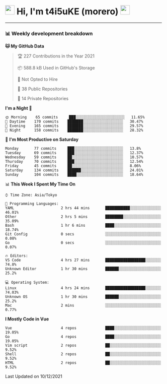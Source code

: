 <!-- Title -->
<h1>
    <img src="https://emojis.slackmojis.com/emojis/images/1600385609/10490/cactuar.gif?1600385609" width="30"/> 
    Hi, I'm t4i5uKE (morero) 
    <img src="https://emojis.slackmojis.com/emojis/images/1600385609/10490/cactuar.gif?1600385609" width="30"/>
</h1>

---

<h3> 📊 Weekly development breakdown </h3>
<!-- waka-readme-stats -->

<!--START_SECTION:waka-->
**🐱 My GitHub Data** 

> 🏆 227 Contributions in the Year 2021
 > 
> 📦 588.8 kB Used in GitHub's Storage 
 > 
> 🚫 Not Opted to Hire
 > 
> 📜 38 Public Repositories 
 > 
> 🔑 14 Private Repositories  
 > 
**I'm a Night 🦉** 

```text
🌞 Morning    65 commits     ███░░░░░░░░░░░░░░░░░░░░░░   11.65% 
🌆 Daytime    170 commits    ███████░░░░░░░░░░░░░░░░░░   30.47% 
🌃 Evening    165 commits    ███████░░░░░░░░░░░░░░░░░░   29.57% 
🌙 Night      158 commits    ███████░░░░░░░░░░░░░░░░░░   28.32%

```
📅 **I'm Most Productive on Saturday** 

```text
Monday       77 commits     ███░░░░░░░░░░░░░░░░░░░░░░   13.8% 
Tuesday      69 commits     ███░░░░░░░░░░░░░░░░░░░░░░   12.37% 
Wednesday    59 commits     ██░░░░░░░░░░░░░░░░░░░░░░░   10.57% 
Thursday     70 commits     ███░░░░░░░░░░░░░░░░░░░░░░   12.54% 
Friday       45 commits     ██░░░░░░░░░░░░░░░░░░░░░░░   8.06% 
Saturday     134 commits    ██████░░░░░░░░░░░░░░░░░░░   24.01% 
Sunday       104 commits    ████░░░░░░░░░░░░░░░░░░░░░   18.64%

```


📊 **This Week I Spent My Time On** 

```text
⌚︎ Time Zone: Asia/Tokyo

💬 Programming Languages: 
YAML                     2 hrs 44 mins       ███████████░░░░░░░░░░░░░░   46.01% 
Other                    2 hrs 5 mins        ████████░░░░░░░░░░░░░░░░░   35.09% 
Bash                     1 hr 6 mins         ████░░░░░░░░░░░░░░░░░░░░░   18.74% 
Git Config               0 secs              ░░░░░░░░░░░░░░░░░░░░░░░░░   0.08% 
Go                       0 secs              ░░░░░░░░░░░░░░░░░░░░░░░░░   0.07%

🔥 Editors: 
VS Code                  4 hrs 27 mins       ██████████████████░░░░░░░   74.8% 
Unknown Editor           1 hr 30 mins        ██████░░░░░░░░░░░░░░░░░░░   25.2%

💻 Operating System: 
Linux                    4 hrs 24 mins       ██████████████████░░░░░░░   74.03% 
Unknown OS               1 hr 30 mins        ██████░░░░░░░░░░░░░░░░░░░   25.2% 
Mac                      2 mins              ░░░░░░░░░░░░░░░░░░░░░░░░░   0.77%

```

**I Mostly Code in Vue** 

```text
Vue                      4 repos             ████░░░░░░░░░░░░░░░░░░░░░   19.05% 
Go                       4 repos             ████░░░░░░░░░░░░░░░░░░░░░   19.05% 
Vim script               2 repos             ██░░░░░░░░░░░░░░░░░░░░░░░   9.52% 
Shell                    2 repos             ██░░░░░░░░░░░░░░░░░░░░░░░   9.52% 
HTML                     2 repos             ██░░░░░░░░░░░░░░░░░░░░░░░   9.52%

```



 Last Updated on 10/12/2021
<!--END_SECTION:waka-->

